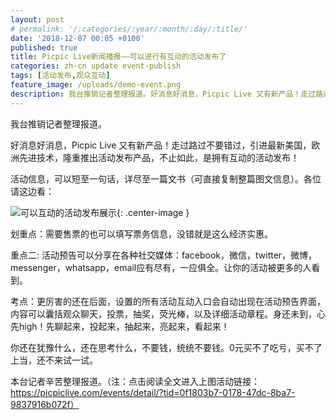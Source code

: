 ```yaml
---
layout: post
# permalink: '/:categories/:year/:month/:day/:title/'
date: '2018-12-07 00:05 +0100'
published: true
title: Picpic Live新闻播报——可以进行有互动的活动发布了
categories: zh-cn update event-publish
tags: [活动发布,观众互动]
feature_image: /uploads/demo-event.png
description: 我台推销记者整理报道。好消息好消息，Picpic Live 又有新产品！走过路过不要错过，引进最新美国，欧洲先进技术，隆重推出活动发布产品，不止如此，是拥有互动的活动发布！
---
```

我台推销记者整理报道。

好消息好消息，Picpic Live 又有新产品！走过路过不要错过，引进最新美国，欧洲先进技术，隆重推出活动发布产品，不止如此，是拥有互动的活动发布！

活动信息，可以短至一句话，详尽至一篇文书（可直接复制整篇图文信息）。各位请这边看：

![可以互动的活动发布展示]({{site.baseurl}}/uploads/demo-event.png){: .center-image }

划重点：需要售票的也可以填写票务信息，没错就是这么经济实惠。

重点二: 活动预告可以分享在各种社交媒体：facebook，微信，twitter，微博，messenger，whatsapp，email应有尽有，一应俱全。让你的活动被更多的人看到。

考点：更厉害的还在后面，设置的所有活动互动入口会自动出现在活动预告界面，内容可以囊括观众聊天，投票，抽奖，荧光棒，以及详细活动章程。身还未到，心先high！先聊起来，投起来，抽起来，亮起来，看起来！

你还在犹豫什么，还在思考什么，不要钱，统统不要钱。0元买不了吃亏，买不了上当，还不来试一试。

本台记者辛苦整理报道。（注：点击阅读全文进入上图活动链接：https://picpiclive.com/events/detail/?tid=0f1803b7-0178-47dc-8ba7-9837916b072f）
